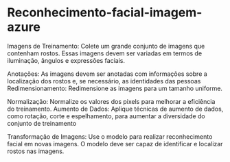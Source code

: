 # Reconhecimento-facial-imagem-azure
Imagens de Treinamento: Colete um grande conjunto de imagens que contenham rostos. Essas imagens devem ser variadas em termos de iluminação, ângulos e expressões faciais.

Anotações: As imagens devem ser anotadas com informações sobre a localização dos rostos e, se necessário, as identidades das pessoas
Redimensionamento: Redimensione as imagens para um tamanho uniforme.

Normalização: Normalize os valores dos pixels para melhorar a eficiência do treinamento.
Aumento de Dados: Aplique técnicas de aumento de dados, como rotação, corte e espelhamento, para aumentar a diversidade do conjunto de treinamento

Transformação de Imagens: Use o modelo para realizar reconhecimento facial em novas imagens. O modelo deve ser capaz de identificar e localizar rostos nas imagens.
